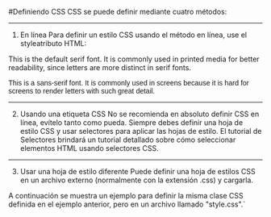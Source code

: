 #Definiendo CSS
CSS se puede definir mediante cuatro métodos:
_________________________________________________________________
1. En línea
Para definir un estilo CSS usando el método en línea, use el styleatributo HTML:

<p>This is the default serif font. It is commonly used in 
printed media for better readability, since letters
are more distinct in serif fonts.</p>

<p style="font-family: sans-serif">This is a sans-serif font. 
It is commonly used in screens because it is hard
for screens to render letters with such great detail.</p>

--------------------------------------------------------------------------------------------
2. Usando una etiqueta CSS
No se recomienda en absoluto definir CSS en línea, evítelo tanto como pueda.
 Siempre debes definir una hoja de estilo CSS y usar selectores para aplicar las hojas de estilo.
 El tutorial de Selectores brindará un tutorial detallado sobre cómo seleccionar elementos HTML usando selectores CSS.

--------------------------------------------------------------------------------------------------

3. Usar una hoja de estilo diferente
Puede definir una hoja de estilos CSS en un archivo externo (normalmente con la extensión .css) y cargarla.

A continuación se muestra un ejemplo para definir la misma clase CSS definida en el ejemplo anterior, pero en un archivo llamado "style.css".`
